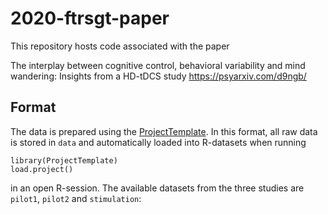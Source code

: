 # 2020-ftrsgt-paper

This repository hosts code associated with the paper

The interplay between cognitive control, behavioral variability and mind wandering: Insights from a HD-tDCS study https://psyarxiv.com/d9ngb/


## Format

The data is prepared using the [ProjectTemplate](http://projecttemplate.net/). In this format, all raw data is stored in `data` and automatically loaded into R-datasets when running

~~~{R}
library(ProjectTemplate)
load.project()
~~~

in an open R-session. The available datasets from the three studies are `pilot1`, `pilot2` and `stimulation`:

